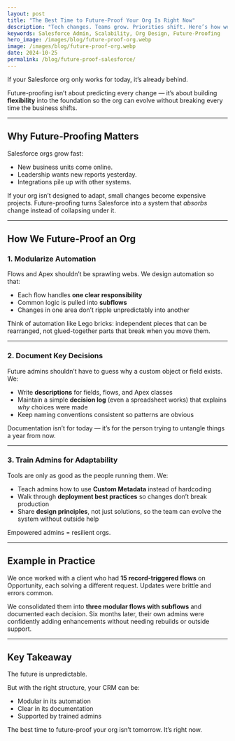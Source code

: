 ```yaml
---
layout: post
title: "The Best Time to Future-Proof Your Org Is Right Now"
description: "Tech changes. Teams grow. Priorities shift. Here’s how we help clients build Salesforce orgs that are ready for what’s next."
keywords: Salesforce Admin, Scalability, Org Design, Future-Proofing
hero_image: /images/blog/future-proof-org.webp
image: /images/blog/future-proof-org.webp
date: 2024-10-25
permalink: /blog/future-proof-salesforce/
---
```


If your Salesforce org only works for today, it’s already behind.

Future-proofing isn’t about predicting every change — it’s about building **flexibility** into the foundation so the org can evolve without breaking every time the business shifts.

---

## Why Future-Proofing Matters

Salesforce orgs grow fast:  
- New business units come online.  
- Leadership wants new reports yesterday.  
- Integrations pile up with other systems.  

If your org isn’t designed to adapt, small changes become expensive projects. Future-proofing turns Salesforce into a system that *absorbs* change instead of collapsing under it.

---

## How We Future-Proof an Org

### 1. Modularize Automation  
Flows and Apex shouldn’t be sprawling webs. We design automation so that:  
- Each flow handles **one clear responsibility**  
- Common logic is pulled into **subflows**  
- Changes in one area don’t ripple unpredictably into another  

Think of automation like Lego bricks: independent pieces that can be rearranged, not glued-together parts that break when you move them.

---

### 2. Document Key Decisions  
Future admins shouldn’t have to guess why a custom object or field exists. We:  
- Write **descriptions** for fields, flows, and Apex classes  
- Maintain a simple **decision log** (even a spreadsheet works) that explains *why* choices were made  
- Keep naming conventions consistent so patterns are obvious  

Documentation isn’t for today — it’s for the person trying to untangle things a year from now.

---

### 3. Train Admins for Adaptability  
Tools are only as good as the people running them. We:  
- Teach admins how to use **Custom Metadata** instead of hardcoding  
- Walk through **deployment best practices** so changes don’t break production  
- Share **design principles**, not just solutions, so the team can evolve the system without outside help  

Empowered admins = resilient orgs.

---

## Example in Practice

We once worked with a client who had **15 record-triggered flows** on Opportunity, each solving a different request. Updates were brittle and errors common.  

We consolidated them into **three modular flows with subflows** and documented each decision. Six months later, their own admins were confidently adding enhancements without needing rebuilds or outside support.

---

## Key Takeaway

The future is unpredictable.  

But with the right structure, your CRM can be:  
- Modular in its automation  
- Clear in its documentation  
- Supported by trained admins  

The best time to future-proof your org isn’t tomorrow. It’s right now.
